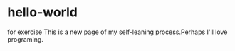 # hello-world
for exercise
This is a new page of my self-leaning process.Perhaps I'll love programing.
